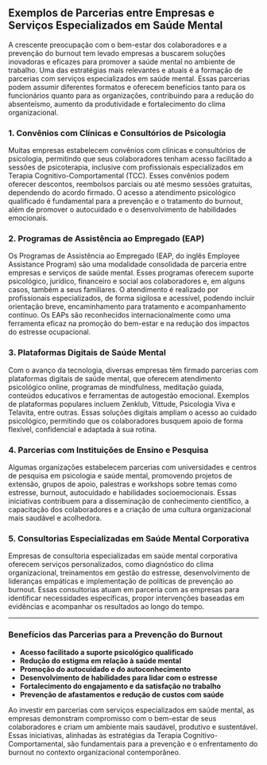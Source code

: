 
## Exemplos de Parcerias entre Empresas e Serviços Especializados em Saúde Mental

A crescente preocupação com o bem-estar dos colaboradores e a prevenção do burnout tem levado empresas a buscarem soluções inovadoras e eficazes para promover a saúde mental no ambiente de trabalho. Uma das estratégias mais relevantes e atuais é a formação de parcerias com serviços especializados em saúde mental. Essas parcerias podem assumir diferentes formatos e oferecem benefícios tanto para os funcionários quanto para as organizações, contribuindo para a redução do absenteísmo, aumento da produtividade e fortalecimento do clima organizacional.

### 1. Convênios com Clínicas e Consultórios de Psicologia

Muitas empresas estabelecem convênios com clínicas e consultórios de psicologia, permitindo que seus colaboradores tenham acesso facilitado a sessões de psicoterapia, inclusive com profissionais especializados em Terapia Cognitivo-Comportamental (TCC). Esses convênios podem oferecer descontos, reembolsos parciais ou até mesmo sessões gratuitas, dependendo do acordo firmado. O acesso a atendimento psicológico qualificado é fundamental para a prevenção e o tratamento do burnout, além de promover o autocuidado e o desenvolvimento de habilidades emocionais.

### 2. Programas de Assistência ao Empregado (EAP)

Os Programas de Assistência ao Empregado (EAP, do inglês Employee Assistance Program) são uma modalidade consolidada de parceria entre empresas e serviços de saúde mental. Esses programas oferecem suporte psicológico, jurídico, financeiro e social aos colaboradores e, em alguns casos, também a seus familiares. O atendimento é realizado por profissionais especializados, de forma sigilosa e acessível, podendo incluir orientação breve, encaminhamento para tratamento e acompanhamento contínuo. Os EAPs são reconhecidos internacionalmente como uma ferramenta eficaz na promoção do bem-estar e na redução dos impactos do estresse ocupacional.

### 3. Plataformas Digitais de Saúde Mental

Com o avanço da tecnologia, diversas empresas têm firmado parcerias com plataformas digitais de saúde mental, que oferecem atendimento psicológico online, programas de mindfulness, meditação guiada, conteúdos educativos e ferramentas de autogestão emocional. Exemplos de plataformas populares incluem Zenklub, Vittude, Psicologia Viva e Telavita, entre outras. Essas soluções digitais ampliam o acesso ao cuidado psicológico, permitindo que os colaboradores busquem apoio de forma flexível, confidencial e adaptada à sua rotina.

### 4. Parcerias com Instituições de Ensino e Pesquisa

Algumas organizações estabelecem parcerias com universidades e centros de pesquisa em psicologia e saúde mental, promovendo projetos de extensão, grupos de apoio, palestras e workshops sobre temas como estresse, burnout, autocuidado e habilidades socioemocionais. Essas iniciativas contribuem para a disseminação de conhecimento científico, a capacitação dos colaboradores e a criação de uma cultura organizacional mais saudável e acolhedora.

### 5. Consultorias Especializadas em Saúde Mental Corporativa

Empresas de consultoria especializadas em saúde mental corporativa oferecem serviços personalizados, como diagnóstico do clima organizacional, treinamentos em gestão do estresse, desenvolvimento de lideranças empáticas e implementação de políticas de prevenção ao burnout. Essas consultorias atuam em parceria com as empresas para identificar necessidades específicas, propor intervenções baseadas em evidências e acompanhar os resultados ao longo do tempo.

---

### Benefícios das Parcerias para a Prevenção do Burnout

- **Acesso facilitado a suporte psicológico qualificado**
- **Redução do estigma em relação à saúde mental**
- **Promoção do autocuidado e do autoconhecimento**
- **Desenvolvimento de habilidades para lidar com o estresse**
- **Fortalecimento do engajamento e da satisfação no trabalho**
- **Prevenção de afastamentos e redução de custos com saúde**

Ao investir em parcerias com serviços especializados em saúde mental, as empresas demonstram compromisso com o bem-estar de seus colaboradores e criam um ambiente mais saudável, produtivo e sustentável. Essas iniciativas, alinhadas às estratégias da Terapia Cognitivo-Comportamental, são fundamentais para a prevenção e o enfrentamento do burnout no contexto organizacional contemporâneo.
```
